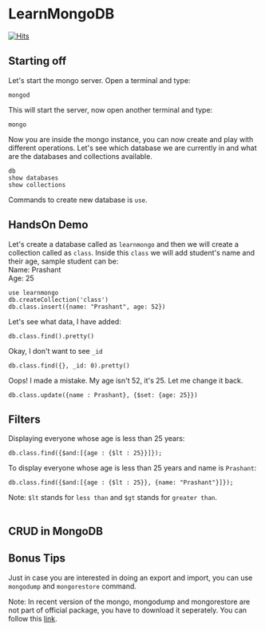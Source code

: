 # LearnMongoDB
[![Hits](https://hits.seeyoufarm.com/api/count/incr/badge.svg?url=https%3A%2F%2Fgithub.com%2FUnpredictablePrashant%2FLearnMongoDB&count_bg=%2379C83D&title_bg=%23555555&icon=&icon_color=%23E7E7E7&title=hits&edge_flat=false)](https://hits.seeyoufarm.com)


## Starting off

Let's start the mongo server. Open a terminal and type:

```
mongod
```

This will start the server, now open another terminal and type:
```
mongo
```

Now you are inside the mongo instance, you can now create and play with different operations. Let's see which database we are currently in and what are the databases and collections available.

```
db 
show databases
show collections
```

Commands to create new database is `use`.


## HandsOn Demo

Let's create a database called as `learnmongo` and then we will create a collection called as `class`. Inside this `class` we will add student's name and their age, sample student can be:<br>
Name: Prashant<br>
Age: 25<br>

```
use learnmongo
db.createCollection('class')
db.class.insert({name: "Prashant", age: 52})
```

Let's see what data, I have added:
```
db.class.find().pretty()
```
Okay, I don't want to see `_id`

```
db.class.find({}, _id: 0).pretty()
```



Oops! I made a mistake. My age isn't 52, it's 25. Let me change it back.
```
db.class.update({name : Prashant}, {$set: {age: 25}})
```

## Filters

Displaying everyone whose age is less than 25 years:
```
db.class.find({$and:[{age : {$lt : 25}}]});
```
To display everyone whose age is less than 25 years and name is `Prashant`:
```
db.class.find({$and:[{age : {$lt : 25}}, {name: "Prashant"}]});
```

Note: `$lt` stands for `less than` and `$gt` stands for `greater than`.<br><br>



## CRUD in MongoDB



## Bonus Tips

Just in case you are interested in doing an export and import, you can use `mongodump` and `mongorestore` command. <br>

Note: In recent version of the mongo, mongodump and mongorestore are not part of official package, you have to download it seperately. You can follow this [link](https://www.mongodb.com/try/download/database-tools).